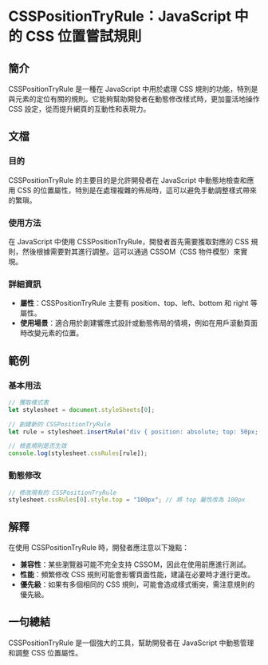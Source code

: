 <!--
Meta Description: # CSSPositionTryRule：JavaScript 中的 CSS 位置嘗試規則 ## 簡介 CSSPositionTryRule 是一種在 JavaScript 中用於處理 CSS 規則的功能，特別是與元素的定位有關的規則。它能夠幫助開發者在動態修改樣式時，更加靈活地操作 CSS 設定，...
Meta Keywords: csspositiontryrule, css, javascript, stylesheet, top
-->

# CSSPositionTryRule：JavaScript 中的 CSS 位置嘗試規則

## 簡介
CSSPositionTryRule 是一種在 JavaScript 中用於處理 CSS 規則的功能，特別是與元素的定位有關的規則。它能夠幫助開發者在動態修改樣式時，更加靈活地操作 CSS 設定，從而提升網頁的互動性和表現力。

## 文檔
### 目的
CSSPositionTryRule 的主要目的是允許開發者在 JavaScript 中動態地檢查和應用 CSS 的位置屬性，特別是在處理複雜的佈局時，這可以避免手動調整樣式帶來的繁瑣。

### 使用方法
在 JavaScript 中使用 CSSPositionTryRule，開發者首先需要獲取對應的 CSS 規則，然後根據需要對其進行調整。這可以通過 CSSOM（CSS 物件模型）來實現。

### 詳細資訊
- **屬性**：CSSPositionTryRule 主要有 position、top、left、bottom 和 right 等屬性。
- **使用場景**：適合用於創建響應式設計或動態佈局的情境，例如在用戶滾動頁面時改變元素的位置。

## 範例
### 基本用法
```javascript
// 獲取樣式表
let stylesheet = document.styleSheets[0];

// 創建新的 CSSPositionTryRule
let rule = stylesheet.insertRule("div { position: absolute; top: 50px; left: 100px; }", stylesheet.cssRules.length);

// 檢查規則是否生效
console.log(stylesheet.cssRules[rule]);
```

### 動態修改
```javascript
// 修改現有的 CSSPositionTryRule
stylesheet.cssRules[0].style.top = "100px"; // 將 top 屬性改為 100px
```

## 解釋
在使用 CSSPositionTryRule 時，開發者應注意以下幾點：
- **兼容性**：某些瀏覽器可能不完全支持 CSSOM，因此在使用前應進行測試。
- **性能**：頻繁修改 CSS 規則可能會影響頁面性能，建議在必要時才進行更改。
- **優先級**：如果有多個相同的 CSS 規則，可能會造成樣式衝突，需注意規則的優先級。

## 一句總結
CSSPositionTryRule 是一個強大的工具，幫助開發者在 JavaScript 中動態管理和調整 CSS 位置屬性。